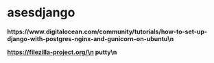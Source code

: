 # asesdjango

<strong>
https://www.digitalocean.com/community/tutorials/how-to-set-up-django-with-postgres-nginx-and-gunicorn-on-ubuntu\n

https://filezilla-project.org/\n
putty\n
</strong>
